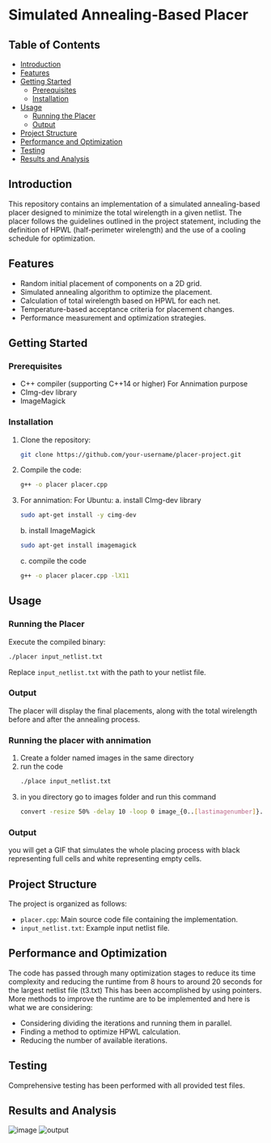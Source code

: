 # Simulated Annealing-Based Placer

## Table of Contents

- [Introduction](#introduction)
- [Features](#features)
- [Getting Started](#getting-started)
  - [Prerequisites](#prerequisites)
  - [Installation](#installation)
- [Usage](#usage)
  - [Running the Placer](#running-the-placer)
  - [Output](#output)
- [Project Structure](#project-structure)
- [Performance and Optimization](#performance-and-optimization)
- [Testing](#testing)
- [Results and Analysis](#results-and-analysis)

## Introduction

This repository contains an implementation of a simulated annealing-based placer designed to minimize the total wirelength in a given netlist. The placer follows the guidelines outlined in the project statement, including the definition of HPWL (half-perimeter wirelength) and the use of a cooling schedule for optimization.

## Features

- Random initial placement of components on a 2D grid.
- Simulated annealing algorithm to optimize the placement.
- Calculation of total wirelength based on HPWL for each net.
- Temperature-based acceptance criteria for placement changes.
- Performance measurement and optimization strategies.

## Getting Started

### Prerequisites

- C++ compiler (supporting C++14 or higher)
For Annimation purpose
- CImg-dev library
- ImageMagick

### Installation

1. Clone the repository:

   ```bash
   git clone https://github.com/your-username/placer-project.git
   ```

2. Compile the code:

   ```bash
   g++ -o placer placer.cpp
   ```
3. For annimation:
   For Ubuntu:
   a. install CImg-dev library
    ```bash
    sudo apt-get install -y cimg-dev
    ```
   b. install ImageMagick
    ```bash
    sudo apt-get install imagemagick
    ```
   c. compile the code
    ```bash
    g++ -o placer placer.cpp -lX11
    ```
   

## Usage

### Running the Placer

Execute the compiled binary:

```bash
./placer input_netlist.txt
```

Replace `input_netlist.txt` with the path to your netlist file.

### Output

The placer will display the final placements, along with the total wirelength before and after the annealing process.

### Running the placer with annimation

1. Create a folder named images in the same directory
2. run the code
    ```bash
    ./place input_netlist.txt
    ```
3. in you directory go to images folder and run this command
    ```bash
    convert -resize 50% -delay 10 -loop 0 image_{0..[lastimagenumber]}.jpg output.gif
    ```
### Output

you will get a GIF that simulates the whole placing process with black representing full cells and white representing empty cells.
## Project Structure

The project is organized as follows:

- `placer.cpp`: Main source code file containing the implementation.
- `input_netlist.txt`: Example input netlist file.

## Performance and Optimization

The code has passed through many optimization stages to reduce its time complexity and reducing the runtime from 8 hours to around 20 seconds for the largest netlist file (t3.txt) This has been accomplished by using pointers. More methods to improve the runtime are to be implemented and here is what we are considering:
- Considering dividing the iterations and running them in parallel.
- Finding a method to optimize HPWL calculation.
- Reducing the number of available iterations.

## Testing

Comprehensive testing has been performed with all provided test files.

## Results and Analysis
![image](https://github.com/muhammadahmedelmahdy/DD2_Project/assets/57318849/59f29a61-637c-4105-afe6-c51479a7a87b)
![output](https://github.com/muhammadahmedelmahdy/DD2_Project/assets/57318849/f7c6be9c-8915-412e-9899-feeeb68016b4)




